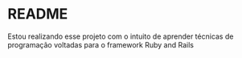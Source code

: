 # README

Estou realizando esse projeto com o intuito de aprender técnicas de programação voltadas para o framework Ruby and Rails